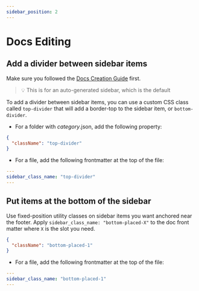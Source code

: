 ```yaml
---
sidebar_position: 2
---
```


# Docs Editing

## Add a divider between sidebar items

Make sure you followed the [Docs Creation Guide](./docs-creation.md#src-folder) first.

> 💡 This is for an auto-generated sidebar, which is the default

To add a divider between sidebar items, you can use a custom CSS class called `top-divider` that will add a border-top to the sidebar item, or `bottom-divider`.

- For a folder with _category_.json, add the following property:

```json
{
  "className": "top-divider"
}
```

- For a file, add the following frontmatter at the top of the file:

```yaml
---
sidebar_class_name: "top-divider"
---
```

## Put items at the bottom of the sidebar

Use fixed-position utility classes on sidebar items you want anchored near the footer. Apply `sidebar_class_name: "bottom-placed-X"` to the doc front matter where `X` is the slot you need.

```json
{
  "className": "bottom-placed-1"
}
```

- For a file, add the following frontmatter at the top of the file:

```yaml
---
sidebar_class_name: "bottom-placed-1"
---
```
